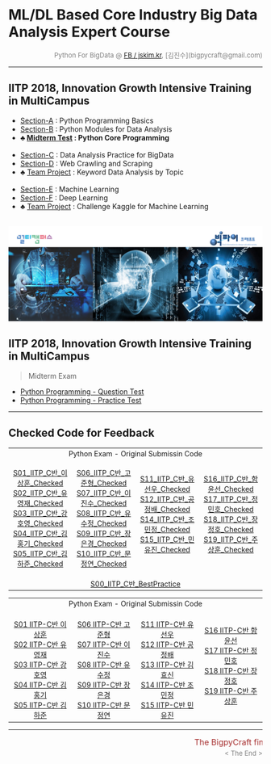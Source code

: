 
# ML/DL Based Core Industry Big Data Analysis Expert Course

<div align='right'><font size=2 color='gray'>Python For BigData @ <font color='blue'><a href='https://www.facebook.com/jskim.kr'>FB / jskim.kr</a></font>, [김진수](bigpycraft@gmail.com)</font></div>
<hr>

## IITP 2018, Innovation Growth Intensive Training in MultiCampus
>  
- [Section-A][link-A] : Python Programming Basics 
- [Section-B][link-B] : Python Modules for Data Analysis
- <b>♣ [Midterm Test][test10] : Python Core Programming </b><br/><br/>
- [Section-C][link-C] : Data Analysis Practice for BigData
- [Section-D][link-D] : Web Crawling and Scraping
- ♣ [Team Project][test11] : Keyword Data Analysis by Topic <br/><br/>
- [Section-E][link-E] : Machine Learning
- [Section-F][link-F] : Deep Learning
- ♣ [Team Project][test12] : Challenge Kaggle for Machine Learning <br/><br/>

[link-A]: https://github.com/lukejskim/iitp18-multicampus/tree/master/E01_Sect-A "Go Section-A"
[link-B]: https://github.com/lukejskim/iitp18-multicampus/tree/master/E02_Sect-B "Go Section-B"
[link-C]: https://github.com/lukejskim/iitp18-multicampus/tree/master/E03_Sect-C "Go Section-C"
[link-D]: https://github.com/lukejskim/iitp18-multicampus/tree/master/E04_Sect-D "Go Section-D"
[link-E]: https://github.com/lukejskim/iitp18-multicampus/tree/master/E05_Sect-E "Go Section-E"
[link-F]: https://github.com/lukejskim/iitp18-multicampus/tree/master/E06_Sect-F "Go Section-F"
[test10]: https://github.com/lukejskim/iitp18-multicampus/tree/master/E10_Exam "Go Test-10"
[test11]: https://github.com/lukejskim/iitp18-multicampus/tree/master/E11_Exam "Go Test-11"
[test12]: https://github.com/lukejskim/iitp18-multicampus/tree/master/E12_Exam "Go Test-12"


<img src="../images/img_front_readme_iitp.png">

## IITP 2018, Innovation Growth Intensive Training in MultiCampus
>  Midterm Exam
- <a href='./IITP18_Python_TEST_01_A.pdf'> Python Programming - Question Test </a>
- <a href='./IITP18_Python_TEST_01_B.pdf'> Python Programming - Practice Test </a>

<!--
<img src="../images/img_front_readme_iitp.png">
-->

<hr>

## Checked Code for Feedback

<table width="100%">
	<tr>
		<td colspan="4">
		<div align="center">
		Python Exam - Original Submissin Code
		</div>
		</td>
	</tr>
	<tr>
		<td width="200">
<div align="center">
<a href="https://htmlpreview.github.io/?https://github.com/lukejskim/iitp18-multicampus/blob/master/E10_Exam/html/S01_IITP_C반_이상훈_Checked.html "> S01_IITP_C반_이상훈_Checked   </a><br/> 
<a href="https://htmlpreview.github.io/?https://github.com/lukejskim/iitp18-multicampus/blob/master/E10_Exam/html/S02_IITP_C반_유영재_Checked.html "> S02_IITP_C반_유영재_Checked   </a><br/> 
<a href="https://htmlpreview.github.io/?https://github.com/lukejskim/iitp18-multicampus/blob/master/E10_Exam/html/S03_IITP_C반_강호영_Checked.html "> S03_IITP_C반_강호영_Checked   </a><br/> 
<a href="https://htmlpreview.github.io/?https://github.com/lukejskim/iitp18-multicampus/blob/master/E10_Exam/html/S04_IITP_C반_김홍기_Checked.html "> S04_IITP_C반_김홍기_Checked   </a><br/> 
<a href="https://htmlpreview.github.io/?https://github.com/lukejskim/iitp18-multicampus/blob/master/E10_Exam/html/S05_IITP_C반_김하준_Checked.html "> S05_IITP_C반_김하준_Checked   </a><br/> 
</div>
		</td>
		<td width="200">
<div align="center">

<a href="https://htmlpreview.github.io/?https://github.com/lukejskim/iitp18-multicampus/blob/master/E10_Exam/html/S06_IITP_C반_고준형_Checked.html "> S06_IITP_C반_고준형_Checked   </a><br/> 
<a href="https://htmlpreview.github.io/?https://github.com/lukejskim/iitp18-multicampus/blob/master/E10_Exam/html/S07_IITP_C반_이진수_Checked.html "> S07_IITP_C반_이진수_Checked   </a><br/> 
<a href="https://htmlpreview.github.io/?https://github.com/lukejskim/iitp18-multicampus/blob/master/E10_Exam/html/S08_IITP_C반_유수정_Checked.html "> S08_IITP_C반_유수정_Checked   </a><br/> 
<a href="https://htmlpreview.github.io/?https://github.com/lukejskim/iitp18-multicampus/blob/master/E10_Exam/html/S09_IITP_C반_장은경_Checked.html "> S09_IITP_C반_장은경_Checked   </a><br/> 
<a href="https://htmlpreview.github.io/?https://github.com/lukejskim/iitp18-multicampus/blob/master/E10_Exam/html/S10_IITP_C반_문정연_Checked.html "> S10_IITP_C반_문정연_Checked   </a><br/> 
</div>
		</td>
		<td width="200">
<div align="center">
<a href="https://htmlpreview.github.io/?https://github.com/lukejskim/iitp18-multicampus/blob/master/E10_Exam/html/S11_IITP_C반_유선우_Checked.html "> S11_IITP_C반_유선우_Checked   </a><br/> 
<a href="https://htmlpreview.github.io/?https://github.com/lukejskim/iitp18-multicampus/blob/master/E10_Exam/html/S12_IITP_C반_공정배_Checked.html "> S12_IITP_C반_공정배_Checked   </a><br/> 
<a href="https://htmlpreview.github.io/?https://github.com/lukejskim/iitp18-multicampus/blob/master/E10_Exam/html/S14_IITP_C반_조민정_Checked.html "> S14_IITP_C반_조민정_Checked   </a><br/> 
<a href="https://htmlpreview.github.io/?https://github.com/lukejskim/iitp18-multicampus/blob/master/E10_Exam/html/S15_IITP_C반_민유진_Checked.html "> S15_IITP_C반_민유진_Checked   </a><br/> 
<br/> 
</div>
		</td>
		<td width="200">
<div align="center">
<a href="https://htmlpreview.github.io/?https://github.com/lukejskim/iitp18-multicampus/blob/master/E10_Exam/html/S16_IITP_C반_함윤선_Checked.html "> S16_IITP_C반_함윤선_Checked   </a><br/> 
<a href="https://htmlpreview.github.io/?https://github.com/lukejskim/iitp18-multicampus/blob/master/E10_Exam/html/S17_IITP_C반_정민호_Checked.html "> S17_IITP_C반_정민호_Checked   </a><br/> 
<a href="https://htmlpreview.github.io/?https://github.com/lukejskim/iitp18-multicampus/blob/master/E10_Exam/html/S18_IITP_C반_장정호_Checked.html "> S18_IITP_C반_장정호_Checked   </a><br/> 
<a href="https://htmlpreview.github.io/?https://github.com/lukejskim/iitp18-multicampus/blob/master/E10_Exam/html/S19_IITP_C반_주상훈_Checked.html "> S19_IITP_C반_주상훈_Checked   </a><br/> 
<br/> 
</div>
		</td>
	</tr>	<tr>
		<td colspan="4">
		<div align="center">
<a href="https://htmlpreview.github.io/?https://github.com/lukejskim/iitp18-multicampus/blob/master/E10_Exam/html/S00_IITP_C반_BestPractice.html   "> S00_IITP_C반_BestPractice     </a>
		</div>
		</td>
	</tr>
</table>

<table width="100%">
	<tr>
		<td colspan="4">
		<div align="center">
		Python Exam - Original Submissin Code
		</div>
		</td>
	</tr>
	<tr>
		<td width="200">
<div align="center">
<br/> <a href="https://github.com/lukejskim/iitp18-multicampus/blob/master/E10_Exam/original_src/S01_IITP_C반_이상훈.ipynb        "> S01 IITP-C반 이상훈  </a>
<br/> <a href="https://github.com/lukejskim/iitp18-multicampus/blob/master/E10_Exam/original_src/S02_IITP_C반_유영재.ipynb        "> S02 IITP-C반 유영재  </a>
<br/> <a href="https://github.com/lukejskim/iitp18-multicampus/blob/master/E10_Exam/original_src/S03_IITP_C반_강호영.ipynb        "> S03 IITP-C반 강호영  </a>
<br/> <a href="https://github.com/lukejskim/iitp18-multicampus/blob/master/E10_Exam/original_src/S04_IITP_C반_김홍기_ver2.ipynb   "> S04 IITP-C반 김홍기  </a>
<br/> <a href="https://github.com/lukejskim/iitp18-multicampus/blob/master/E10_Exam/original_src/S05_IITP_C반_김하준_ver4.ipynb   "> S05 IITP-C반 김하준  </a>
</div>
		</td>
		<td width="200">
<div align="center">
<br/> <a href="https://github.com/lukejskim/iitp18-multicampus/blob/master/E10_Exam/original_src/S06_IITP_C반_고준형.ipynb        "> S06 IITP-C반 고준형  </a>
<br/> <a href="https://github.com/lukejskim/iitp18-multicampus/blob/master/E10_Exam/original_src/S07_IITP_C반_이진수.ipynb        "> S07 IITP-C반 이진수  </a>
<br/> <a href="https://github.com/lukejskim/iitp18-multicampus/blob/master/E10_Exam/original_src/S08_IITP_C반_유수정.ipynb        "> S08 IITP-C반 유수정  </a>
<br/> <a href="https://github.com/lukejskim/iitp18-multicampus/blob/master/E10_Exam/original_src/S09_IITP_C반_장은경.ipynb        "> S09 IITP-C반 장은경  </a>
<br/> <a href="https://github.com/lukejskim/iitp18-multicampus/blob/master/E10_Exam/original_src/S10_IITP_C반_문정연.ipynb        "> S10 IITP-C반 문정연  </a>
</div>
		</td>
		<td width="200">
<div align="center">
<br/> <a href="https://github.com/lukejskim/iitp18-multicampus/blob/master/E10_Exam/original_src/S11_IITP_C반_유선우.ipynb        "> S11 IITP-C반 유선우  </a>
<br/> <a href="https://github.com/lukejskim/iitp18-multicampus/blob/master/E10_Exam/original_src/S12_IITP_C반_공정배.ipynb        "> S12 IITP-C반 공정배  </a>
<br/> <a href="https://github.com/lukejskim/iitp18-multicampus/blob/master/E10_Exam/original_src/S13_IITP_C반_김효신.html         "> S13 IITP-C반 김효신  </a>
<br/> <a href="https://github.com/lukejskim/iitp18-multicampus/blob/master/E10_Exam/original_src/S14_IITP_C반_조민정.ipynb        "> S14 IITP-C반 조민정  </a>
<br/> <a href="https://github.com/lukejskim/iitp18-multicampus/blob/master/E10_Exam/original_src/S15_IITP_C반_민유진.ipynb        "> S15 IITP-C반 민유진  </a>
</div>
		</td>
		<td width="200">
<div align="center">
<br/> <a href="https://github.com/lukejskim/iitp18-multicampus/blob/master/E10_Exam/original_src/S16_IITP_C반_함윤선.ipynb        "> S16 IITP-C반 함윤선  </a>
<br/> <a href="https://github.com/lukejskim/iitp18-multicampus/blob/master/E10_Exam/original_src/S17_IITP_C반_정민호.ipynb        "> S17 IITP-C반 정민호  </a>
<br/> <a href="https://github.com/lukejskim/iitp18-multicampus/blob/master/E10_Exam/original_src/S18_IITP_C반_장정호.ipynb        "> S18 IITP-C반 장정호  </a>
<br/> <a href="https://github.com/lukejskim/iitp18-multicampus/blob/master/E10_Exam/original_src/S19_IITP_C반_주상훈.ipynb        "> S19 IITP-C반 주상훈  </a>
<br/> 
<br/> 
</div>
		</td>
	</tr>
</table>

<hr>
<marquee><font size=3 color='brown'>The BigpyCraft find the information to design valuable society with Technology & Craft.</font></marquee>
<div align='right'><font size=2 color='gray'> &lt; The End &gt; </font></div>
